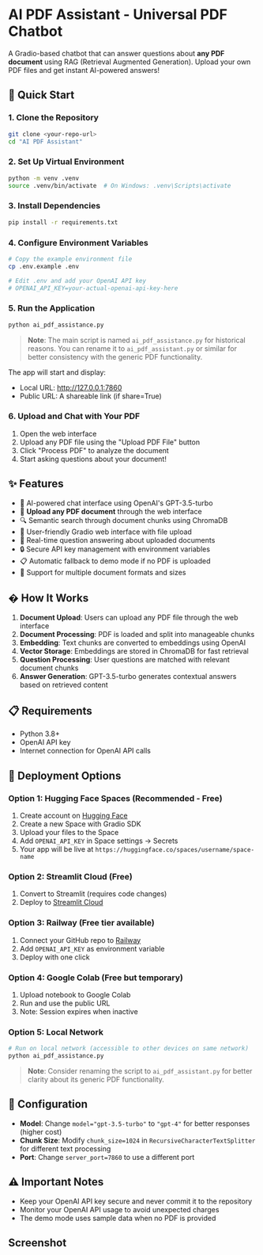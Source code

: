 # AI PDF Assistant - Universal PDF Chatbot

A Gradio-based chatbot that can answer questions about **any PDF document** using RAG (Retrieval Augmented Generation). Upload your own PDF files and get instant AI-powered answers!

## 🚀 Quick Start

### 1. Clone the Repository
```bash
git clone <your-repo-url>
cd "AI PDF Assistant"
```

### 2. Set Up Virtual Environment
```bash
python -m venv .venv
source .venv/bin/activate  # On Windows: .venv\Scripts\activate
```

### 3. Install Dependencies
```bash
pip install -r requirements.txt
```

### 4. Configure Environment Variables
```bash
# Copy the example environment file
cp .env.example .env

# Edit .env and add your OpenAI API key
# OPENAI_API_KEY=your-actual-openai-api-key-here
```

### 5. Run the Application
```bash
python ai_pdf_assistance.py
```

> **Note**: The main script is named `ai_pdf_assistance.py` for historical reasons. You can rename it to `ai_pdf_assistant.py` or similar for better consistency with the generic PDF functionality.

The app will start and display:
- Local URL: http://127.0.0.1:7860  
- Public URL: A shareable link (if share=True)

### 6. Upload and Chat with Your PDF
1. Open the web interface
2. Upload any PDF file using the "Upload PDF File" button
3. Click "Process PDF" to analyze the document
4. Start asking questions about your document!

## ✨ Features

- 🤖 AI-powered chat interface using OpenAI's GPT-3.5-turbo
- 📄 **Upload any PDF document** through the web interface
- 🔍 Semantic search through document chunks using ChromaDB
- 💬 User-friendly Gradio web interface with file upload
- 🔄 Real-time question answering about uploaded documents
- 🔒 Secure API key management with environment variables
- 📋 Automatic fallback to demo mode if no PDF is uploaded
- 🎯 Support for multiple document formats and sizes

## �️ How It Works

1. **Document Upload**: Users can upload any PDF file through the web interface
2. **Document Processing**: PDF is loaded and split into manageable chunks
3. **Embedding**: Text chunks are converted to embeddings using OpenAI
4. **Vector Storage**: Embeddings are stored in ChromaDB for fast retrieval
5. **Question Processing**: User questions are matched with relevant document chunks
6. **Answer Generation**: GPT-3.5-turbo generates contextual answers based on retrieved content

## 📋 Requirements

- Python 3.8+
- OpenAI API key
- Internet connection for OpenAI API calls

## 🚀 Deployment Options

### Option 1: Hugging Face Spaces (Recommended - Free)
1. Create account on [Hugging Face](https://huggingface.co/)
2. Create a new Space with Gradio SDK
3. Upload your files to the Space
4. Add `OPENAI_API_KEY` in Space settings → Secrets
5. Your app will be live at `https://huggingface.co/spaces/username/space-name`

### Option 2: Streamlit Cloud (Free)
1. Convert to Streamlit (requires code changes)
2. Deploy to [Streamlit Cloud](https://streamlit.io/cloud)

### Option 3: Railway (Free tier available)
1. Connect your GitHub repo to [Railway](https://railway.app/)
2. Add `OPENAI_API_KEY` as environment variable
3. Deploy with one click

### Option 4: Google Colab (Free but temporary)
1. Upload notebook to Google Colab
2. Run and use the public URL
3. Note: Session expires when inactive

### Option 5: Local Network
```bash
# Run on local network (accessible to other devices on same network)
python ai_pdf_assistance.py
```

> **Note**: Consider renaming the script to `ai_pdf_assistant.py` for better clarity about its generic PDF functionality.

## 🔧 Configuration

- **Model**: Change `model="gpt-3.5-turbo"` to `"gpt-4"` for better responses (higher cost)
- **Chunk Size**: Modify `chunk_size=1024` in `RecursiveCharacterTextSplitter` for different text processing
- **Port**: Change `server_port=7860` to use a different port

## ⚠️ Important Notes

- Keep your OpenAI API key secure and never commit it to the repository
- Monitor your OpenAI API usage to avoid unexpected charges
- The demo mode uses sample data when no PDF is provided

## Screenshot


